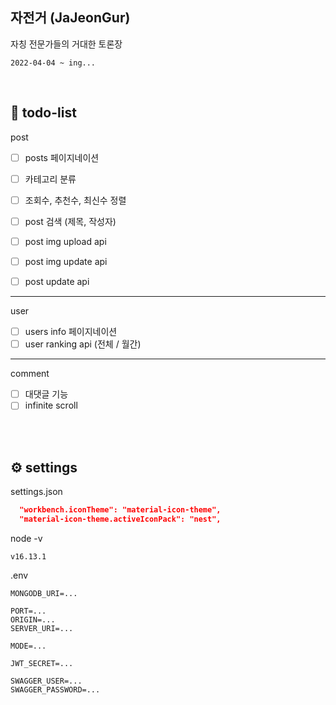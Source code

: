 ## 자전거 (JaJeonGur)

자칭 전문가들의 거대한 토론장

```
2022-04-04 ~ ing...
```

<br />

## 📑 todo-list

post

- [ ] posts 페이지네이션
- [ ] 카테고리 분류
- [ ] 조회수, 추천수, 최신수 정렬
- [ ] post 검색 (제목, 작성자)

- [ ] post img upload api
- [ ] post img update api
- [ ] post update api

---

user

- [ ] users info 페이지네이션
- [ ] user ranking api (전체 / 월간)

---

comment

- [ ] 대댓글 기능
- [ ] infinite scroll

<br />
<br />

## ⚙ settings

settings.json

```json
  "workbench.iconTheme": "material-icon-theme",
  "material-icon-theme.activeIconPack": "nest",
```

node -v

```
v16.13.1
```

.env

```
MONGODB_URI=...

PORT=...
ORIGIN=...
SERVER_URI=...

MODE=...

JWT_SECRET=...

SWAGGER_USER=...
SWAGGER_PASSWORD=...
```
